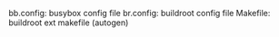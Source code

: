 bb.config: busybox config file
br.config: buildroot config file
Makefile: buildroot ext makefile (autogen)

